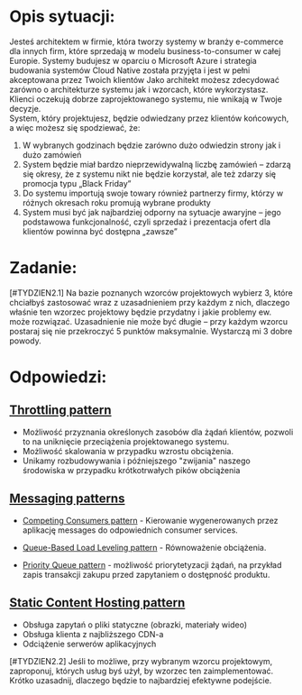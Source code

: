# Opis sytuacji:
Jesteś architektem w firmie, która tworzy systemy w branży e-commerce dla innych firm, które sprzedają w modelu business-to-consumer w całej Europie. Systemy budujesz w oparciu o Microsoft Azure i strategia budowania systemów Cloud Native została przyjęta i jest w pełni akceptowana przez Twoich klientów
Jako architekt możesz zdecydować zarówno o architekturze systemu jak i wzorcach, które wykorzystasz. Klienci oczekują dobrze zaprojektowanego systemu, nie wnikają w Twoje decyzje.  
System, który projektujesz, będzie odwiedzany przez klientów końcowych, a więc możesz się spodziewać, że:
1) W wybranych godzinach będzie zarówno dużo odwiedzin strony jak i dużo zamówień
2) System będzie miał bardzo nieprzewidywalną liczbę zamówień – zdarzą się okresy, że z systemu nikt nie będzie korzystał, ale też zdarzy się promocja typu „Black Friday”
3) Do systemu importują swoje towary również partnerzy firmy, którzy w różnych okresach roku promują wybrane produkty
4) System musi być jak najbardziej odporny na sytuacje awaryjne – jego podstawowa funkcjonalność, czyli sprzedaż i prezentacja ofert dla klientów powinna być dostępna „zawsze”

# Zadanie:
[#TYDZIEN2.1]  Na bazie poznanych wzorców projektowych wybierz 3, które chciałbyś zastosować wraz z uzasadnieniem przy każdym z nich, dlaczego właśnie ten wzorzec projektowy będzie przydatny i jakie problemy ew. może rozwiązać. Uzasadnienie nie może być długie – przy każdym wzorcu postaraj się nie przekroczyć 5 punktów maksymalnie. Wystarczą mi 3 dobre powody.

# Odpowiedzi:

## [Throttling pattern](https://docs.microsoft.com/pl-pl/azure/architecture/patterns/throttling)

- Możliwość przyznania określonych zasobów dla żądań klientów, pozwoli to na uniknięcie przeciążenia projektowanego systemu.
- Możliwość skalowania w przypadku wzrostu obciążenia.
- Unikamy rozbudowywania i późniejszego "zwijania" naszego środowiska w przypadku krótkotrwałych pików obciążenia

## [Messaging patterns](https://docs.microsoft.com/en-us/azure/architecture/patterns/category/messaging)

- [Competing Consumers pattern](https://docs.microsoft.com/en-us/azure/architecture/patterns/competing-consumers) - Kierowanie wygenerowanych przez aplikację messages do odpowiednich consumer services.
- [Queue-Based Load Leveling pattern](https://docs.microsoft.com/en-us/azure/architecture/patterns/queue-based-load-leveling) - Równoważenie obciążenia.

- [Priority Queue pattern](https://docs.microsoft.com/en-us/azure/architecture/patterns/priority-queue) - możliwość priorytetyzacji żądań, na przykład zapis transakcji zakupu przed zapytaniem o dostępność produktu.

## [Static Content Hosting pattern](https://docs.microsoft.com/pl-pl/azure/architecture/patterns/static-content-hosting)
- Obsługa zapytań o pliki statyczne (obrazki, materiały wideo)
- Obsługa klienta z najbliższego CDN-a
- Odciążenie serwerów aplikacyjnych


[#TYDZIEN2.2]  Jeśli to możliwe, przy wybranym wzorcu projektowym, zaproponuj, których usług byś użył, by wzorzec ten zaimplementować. Krótko uzasadnij, dlaczego będzie to najbardziej efektywne podejście.
